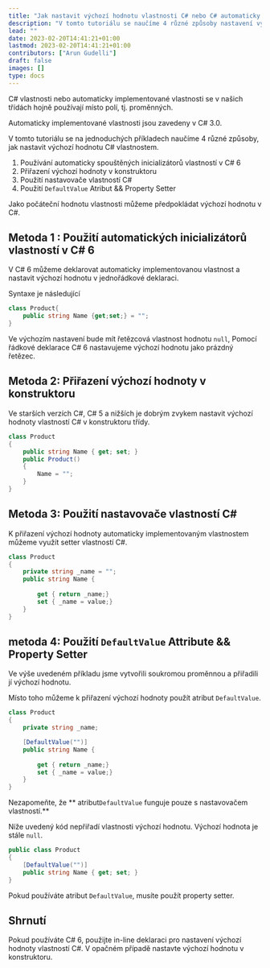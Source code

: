 ```yaml
---
title: "Jak nastavit výchozí hodnotu vlastnosti C# nebo C# automaticky implementované vlastnosti"
description: "V tomto tutoriálu se naučíme 4 různé způsoby nastavení výchozí hodnoty vlastnosti C# na jednoduchých příkladech"
lead: ""
date: 2023-02-20T14:41:21+01:00
lastmod: 2023-02-20T14:41:21+01:00
contributors: ["Arun Gudelli"]
draft: false
images: []
type: docs
---
```


C# vlastnosti nebo automaticky implementované vlastnosti se v našich třídách hojně používají místo polí, tj. proměnných.  

Automaticky implementované vlastnosti jsou zavedeny v C# 3.0.

V tomto tutoriálu se na jednoduchých příkladech naučíme 4 různé způsoby, jak nastavit výchozí hodnotu C# vlastnostem.

1. Používání automaticky spouštěných inicializátorů vlastností v C# 6
2. Přiřazení výchozí hodnoty v konstruktoru
3. Použití nastavovače vlastností C# 
4. Použití `DefaultValue` Atribut &amp;&amp; Property Setter

Jako počáteční hodnotu vlastnosti můžeme předpokládat výchozí hodnotu v C#.

## Metoda 1 : Použití automatických inicializátorů vlastností v C# 6

V C# 6 můžeme deklarovat automaticky implementovanou vlastnost a nastavit výchozí hodnotu v jednořádkové deklaraci.

Syntaxe je následující

```csharp
class Product{
    public string Name {get;set;} = "";
}
```
Ve výchozím nastavení bude mít řetězcová vlastnost hodnotu `null`, Pomocí řádkové deklarace C# 6 nastavujeme výchozí hodnotu jako prázdný řetězec. 

## Metoda 2: Přiřazení výchozí hodnoty v konstruktoru

Ve starších verzích C#, C# 5 a nižších je dobrým zvykem nastavit výchozí hodnoty vlastností C# v konstruktoru třídy.

```csharp
class Product 
{
    public string Name { get; set; }
    public Product()
    {
        Name = "";
    }
}
```

## Metoda 3: Použití nastavovače vlastností C# 

K přiřazení výchozí hodnoty automaticky implementovaným vlastnostem můžeme využít setter vlastností C#.

```csharp
class Product 
{
    private string _name = "";
    public string Name { 
        
        get { return _name;}
        set { _name = value;} 
    }
}
```

## metoda 4: Použití `DefaultValue` Attribute &amp;&amp; Property Setter

Ve výše uvedeném příkladu jsme vytvořili soukromou proměnnou a přiřadili jí výchozí hodnotu. 

Místo toho můžeme k přiřazení výchozí hodnoty použít atribut `DefaultValue`.

```csharp
class Product 
{
    private string _name;

    [DefaultValue("")]
    public string Name { 
        
        get { return _name;}
        set { _name = value;} 
    }
}
```

Nezapomeňte, že ** atribut`DefaultValue` funguje pouze s nastavovačem vlastností.** 

Níže uvedený kód nepřiřadí vlastnosti výchozí hodnotu. Výchozí hodnota je stále `null`.

```csharp
public class Product
{
    [DefaultValue("")]
    public string Name { get; set; }
}
```
Pokud používáte atribut `DefaultValue`, musíte použít property setter.


## Shrnutí

Pokud používáte C# 6, použijte in-line deklaraci pro nastavení výchozí hodnoty vlastností C#. V opačném případě nastavte výchozí hodnotu v konstruktoru. 








